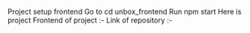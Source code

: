 Project setup frontend 
Go to  cd unbox_frontend 
Run npm start
Here is project 
Frontend  of project :-
Link of repository :- 

